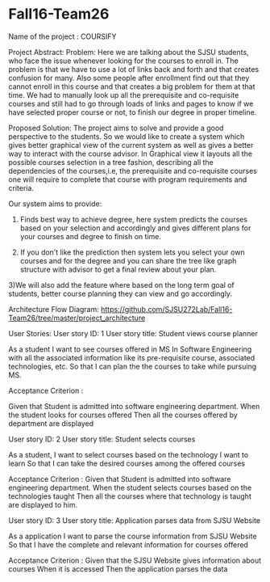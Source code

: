 # Fall16-Team26
Name of the project : COURSIFY


Project Abstract: 
Problem:  Here we are talking about the SJSU students, who face the issue whenever looking for the courses to enroll in. The problem is that we have to use a lot of links back and forth and that creates confusion for many. Also some people after enrollment find out that they cannot enroll in this course and that creates a big problem for them at that time. We had to manually look up all the prerequisite and co-requisite courses and still had to go through loads of links and pages to know if we have selected proper course or not, to finish our degree in proper timeline.

Proposed Solution: The project aims to solve and provide a good perspective to the students. So we would like to create a system which gives better graphical view of the current system as well as gives a better way to interact with the course advisor. In Graphical view it layouts all the possible courses selection in a tree fashion, describing all the dependencies of the courses,i.e, the prerequisite and co-requisite courses one will require to complete that course with program requirements and criteria.

Our system aims to provide:

1) Finds best way to achieve degree, here system predicts the courses based on your selection  and accordingly and gives different  plans  for your courses and degree to finish on time.

2) If you don’t like the prediction then system lets you select your own courses and for the degree and you can share the tree like graph structure with advisor to get a final review about your plan.

3)We will also add the feature where based on the long term goal of students, better course planning they can view and go accordingly.

Architecture Flow Diagram: https://github.com/SJSU272Lab/Fall16-Team26/tree/master/project_architecture



User Stories:
User story ID: 1
User story title: Student views course planner

As a student
I want to  see courses offered in MS In Software Engineering with all the associated information like its pre-requisite course, associated technologies, etc.
So that I can plan the the courses to take while pursuing MS.

Acceptance Criterion :

Given that Student is admitted into software engineering department. 
When the student looks for courses offered 
Then all the courses offered by department are displayed
   
User story ID: 2
User story title: Student selects courses 

As a student,
I want to  select courses based on the technology I want to learn
So that I can take the desired courses among the offered courses

Acceptance Criterion :
Given that Student is admitted into software engineering department. 
When the student selects courses based on the technologies taught
Then all the courses where that technology is taught are displayed to him.

User story ID: 3
User story title: Application parses data from SJSU Website

As a application
I want to  parse the course information from SJSU Website
So that I have the complete and relevant information for courses offered  


Acceptance Criterion :
Given that the SJSU Website gives information about courses 
When  it is accessed 
Then the application parses the data




